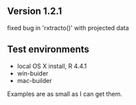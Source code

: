 ##  Version 1.2.1

fixed bug in 'rxtracto()' with projected data


## Test environments
* local OS X install, R 4.4.1
* win-buider
* mac-builder


Examples are as small as I can get them.


